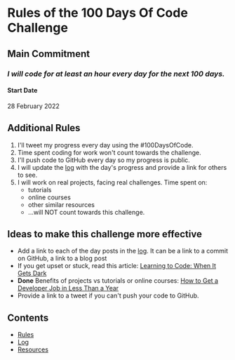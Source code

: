 # Rules of the 100 Days Of Code Challenge

## Main Commitment
### *I will code for at least an hour every day for the next 100 days.*

#### Start Date
28 February 2022

## Additional Rules
1. I'll tweet my progress every day using the #100DaysOfCode.
2. Time spent coding for work won't count towards the challenge.
3. I'll push code to GitHub every day so my progress is public.
4. I will update the [log](https://github.com/alexownejazayeri/100-days-of-code/blob/de5a1611c1e2e72295047197f378f17be6c513a7/log.md) with the day's progress and provide a link for others to see.
5. I will work on real projects, facing real challenges. Time spent on:
   - tutorials 
   - online courses 
   - other similar resources 
   - ...will NOT count towards this challenge. 


## Ideas to make this challenge more effective
- Add a link to each of the day posts in the [log](log.md). It can be a link to a commit on GitHub, a link to a blog post
- If you get upset or stuck, read this article: [Learning to Code: When It Gets Dark](https://www.freecodecamp.org/news/learning-to-code-when-it-gets-dark-e485edfb58fd/)
- **Done** Benefits of projects vs tutorials or online courses: [How to Get a Developer Job in Less Than a Year](https://www.freecodecamp.org/news/how-to-get-a-developer-job-in-less-than-a-year-c27bbfe71645/)
- Provide a link to a tweet if you can't push your code to GitHub.

## Contents
* [Rules](rules.md)
* [Log](log.md)
* [Resources](resources.md)
